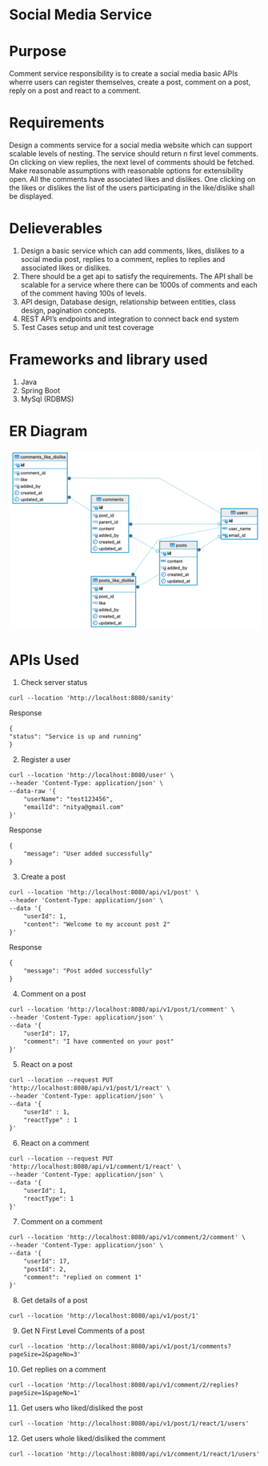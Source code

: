 
# Social Media Service

# Purpose
Comment service responsibility is to create a social media basic APIs wherre users can register themselves, create a post, comment on a post, reply on a post and react to a comment.

# Requirements
Design a comments service for a social media website which can support scalable levels of nesting. The service should return n first level comments. On clicking on view replies, the next level of comments should be fetched. Make reasonable assumptions with reasonable options for extensibility open. All the comments have associated likes and dislikes. One clicking on the likes or dislikes the list of the users participating in the like/dislike shall be displayed.

# Delieverables
1. Design a basic service which can add comments, likes, dislikes to a social media post, replies to a comment, replies to replies and associated likes or dislikes.
2. There should be a get api to satisfy the requirements. The API shall be scalable for a service where there can be 1000s of comments and each of the comment having 100s of levels.
3. API design, Database design, relationship between entities, class design, pagination concepts.
4. REST API’s endpoints and integration to connect back end system
5. Test Cases setup and unit test coverage

# Frameworks and library used
1. Java 
2. Spring Boot
3. MySql (RDBMS)

# ER Diagram
![Alt text](src/main/resources/static/social_media.png)

# APIs Used
1. Check server status
```
curl --location 'http://localhost:8080/sanity'
```
Response
```
{
"status": "Service is up and running"
}
```

2. Register a user
```
curl --location 'http://localhost:8080/user' \
--header 'Content-Type: application/json' \
--data-raw '{
    "userName": "test123456",
    "emailId": "nitya@gmail.com"
}'
```

Response
```
{
    "message": "User added successfully"
}
```

3. Create a post
```
curl --location 'http://localhost:8080/api/v1/post' \
--header 'Content-Type: application/json' \
--data '{
    "userId": 1,
    "content": "Welcome to my account post 2"
}'
```
Response
```
{
    "message": "Post added successfully"
}
```

4. Comment on a post
```
curl --location 'http://localhost:8080/api/v1/post/1/comment' \
--header 'Content-Type: application/json' \
--data '{
    "userId": 17,
    "comment": "I have commented on your post"
}'
```

5. React on a post
```
curl --location --request PUT 'http://localhost:8080/api/v1/post/1/react' \
--header 'Content-Type: application/json' \
--data '{
    "userId" : 1,
    "reactType" : 1
}'
```
6. React on a comment
```
curl --location --request PUT 'http://localhost:8080/api/v1/comment/1/react' \
--header 'Content-Type: application/json' \
--data '{
    "userId": 1,
    "reactType": 1
}'
```

7. Comment on a comment
```
curl --location 'http://localhost:8080/api/v1/comment/2/comment' \
--header 'Content-Type: application/json' \
--data '{
    "userId": 17,
    "postId": 2,
    "comment": "replied on comment 1"
}'
```

8. Get details of a post
```
curl --location 'http://localhost:8080/api/v1/post/1'
```

9. Get N First Level Comments of a post
```
curl --location 'http://localhost:8080/api/v1/post/1/comments?pageSize=2&pageNo=3'
```

10. Get replies on a comment
```
curl --location 'http://localhost:8080/api/v1/comment/2/replies?pageSize=1&pageNo=1'
```

11. Get users who liked/disliked the post
```
curl --location 'http://localhost:8080/api/v1/post/1/react/1/users'
```

12. Get users whole liked/disliked the comment
```
curl --location 'http://localhost:8080/api/v1/comment/1/react/1/users'
```








